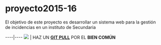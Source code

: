 # proyecto2015-16

El objetivo de este proyecto es desarrollar un sistema web para la gestión de incidencias en un instituto de Secundaria

----|----
![](http://findicons.com/files/icons/584/the_last_order_plus/128/alarm.png) | HAZ UN [<strong>GIT PULL</strong>](https://github.com/profeIAP/panelDeControl/wiki#actualizaci%C3%B3n) POR EL <strong>BIEN COMÚN</strong>
